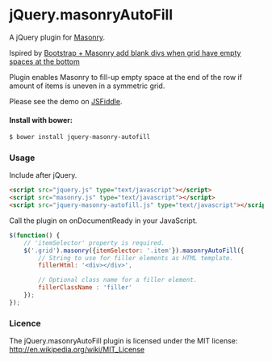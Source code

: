 # jQuery.masonryAutoFill

A jQuery plugin for [Masonry](http://masonry.desandro.com/).

Ispired by [Bootstrap + Masonry add blank divs when grid have empty spaces at the bottom](http://stackoverflow.com/questions/33141840/bootstrap-masonry-add-blank-divs-when-grid-have-empty-spaces-at-the-bottom)

Plugin enables Masonry to fill-up empty space at the end of the row if amount of items is uneven in a symmetric grid.

Please see the demo on [JSFiddle](http://jsfiddle.net/7gzrg8wf/).

#### Install with bower:

```sh
$ bower install jquery-masonry-autofill
```

### Usage
Include after jQuery.

```html
<script src="jquery.js" type="text/javascript"></script>
<script src="masonry.js" type="text/javascript"></script>
<script src="jquery-masonry-autofill.js" type="text/javascript"></script>
```

Call the plugin on onDocumentReady in your JavaScript.

```javascript
$(function() {
    // 'itemSelector' property is required.
    $('.grid').masonry({itemSelector: '.item'}).masonryAutoFill({
        // String to use for filler elements as HTML template.
        fillerHtml: '<div></div>',

        // Optional class name for a filler element.
        fillerClassName : 'filler'
    });
});
```

### Licence
The jQuery.masonryAutoFill plugin is licensed under the MIT license:
http://en.wikipedia.org/wiki/MIT_License

